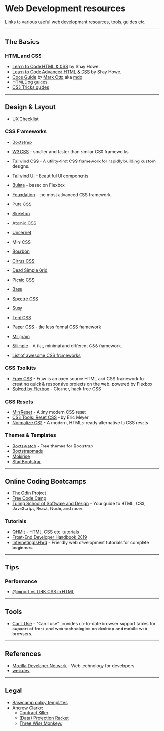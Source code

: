 # Web Development resources

Links to various useful web development resources, tools, guides etc.

---

## The Basics

### HTML and CSS

- [Learn to Code HTML & CSS](https://learn.shayhowe.com/html-css/) by Shay Howe.
- [Learn to Code Advanced HTML & CSS](https://learn.shayhowe.com/advanced-html-css/) by Shay Howe.
- [Code Guide](https://codeguide.co/) by [Mark Otto](https://github.com/mdo) aka [mdo](https://twitter.com/mdo)
- [HTMLDog guides](https://htmldog.com/guides/)
- [CSS Tricks guides](https://css-tricks.com/guides/)

---

## Design & Layout

- [UX Checklist](https://uxchecklist.github.io/)

### CSS Frameworks

- [Bootstrap](https://getbootstrap.com/)
- [W3.CSS](https://www.w3schools.com/w3css/default.asp) - smaller and faster than similar CSS frameworks
- [Tailwind CSS](https://tailwindcss.com/) - A utility-first CSS framework for rapidly building custom designs.
- [Tailwind UI](https://tailwindui.com/) - Beautiful UI components
- [Bulma](https://bulma.io/) - based on Flexbox
- [Foundation](https://get.foundation/) - the most advanced CSS framework
- [Pure CSS](https://purecss.io/)
- [Skeleton](http://getskeleton.com/)
- [Atomic CSS](https://acss.io/)
- [Undernet](https://www.undernet.io/)
- [Mini CSS](https://minicss.org/)
- [Bourbon](https://www.bourbon.io/)
- [Cirrus CSS](https://spiderpig86.github.io/Cirrus/)
- [Dead Simple Grid](https://github.com/mourner/dead-simple-grid)
- [Picnic CSS](https://picnicss.com/)
- [Base](https://getbase.org/)
- [Spectre CSS](https://picturepan2.github.io/spectre/)
- [Susy](https://www.oddbird.net/susy/)
- [Tent CSS](https://css.sitetent.com/)
- [Paper CSS](https://www.getpapercss.com/) - the less formal CSS framework
- [Miligram](https://milligram.io/)
- [Siiimple](https://www.siimple.xyz/) -  A flat, minimal and different CSS framework.

- [List of awesome CSS frameworks](https://github.com/troxler/awesome-css-frameworks)

### CSS Toolkits

- [Frow CSS](https://frowcss.com/index.html) - Frow is an open source HTML and CSS framework for creating quick & responsive projects on the web, powered by Flexbox
- [Solved by Flexbox](https://philipwalton.github.io/solved-by-flexbox/) - Cleaner, hack-free CSS

### CSS Resets


- [MiniReset](https://jgthms.com/minireset.css/) - A tiny modern CSS reset
- [CSS Tools: Reset CSS](https://meyerweb.com/eric/tools/css/reset/) - by Eric Meyer
- [Normalize CSS](https://necolas.github.io/normalize.css/) - A modern, HTML5-ready alternative to CSS resets

### Themes & Templates

- [Bootswatch](https://bootswatch.com/) - Free themes for Bootstrap
- [Bootstrapmade](https://bootstrapmade.com/)
- [Mobirise](https://mobirise.com/bootstrap-template/)
- [StartBootstrap](https://startbootstrap.com/themes/)

---

## Online Coding Bootcamps

- [The Odin Project](https://www.theodinproject.com/)
- [Free Code Camp](https://www.freecodecamp.org/)
- [Turing School of Software and Design](https://frontend.turing.io/) - Your guide to HTML, CSS, JavaScript, React, Node, and more.

### Tutorials

- [QHMit](https://www.qhmit.com/) - HTML, CSS etc. tutorials
- [Front-End Developer Handbook 2019](https://frontendmasters.com/books/front-end-handbook/2019/)
- [InternetingIsHard](https://www.internetingishard.com/) - Friendly web development tutorials for complete beginners

---

## Tips

### Performance

- [@import vs LINK CSS in HTML](http://www.stevesouders.com/blog/2009/04/09/dont-use-import/)

---

## Tools

- [Can I Use](https://caniuse.com/) - "Can I use" provides up-to-date browser support tables for support of front-end web technologies on desktop and mobile web browsers.

---

## References

- [Mozilla Developer Network](https://developer.mozilla.org/en-US/docs/Web) - Web technology for developers
- [web.dev](https://web.dev/)

---

## Legal

- [Basecamp policy templates](https://github.com/basecamp/policies)
- Andrew Clarke:
  - [Contract Killer](https://stuffandnonsense.co.uk/projects/contract-killer)
  - [(Data) Protection Racket](https://stuffandnonsense.co.uk/projects/protection-racket)
  - [Three Wise Monkeys](https://stuffandnonsense.co.uk/projects/three-wise-monkeys)
